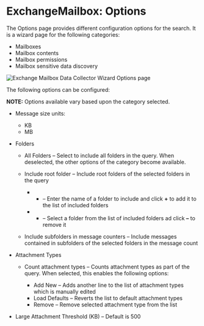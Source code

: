 # ExchangeMailbox: Options

The Options page provides different configuration options for the search. It is a wizard page for
the following categories:

- Mailboxes
- Mailbox contents
- Mailbox permissions
- Mailbox sensitive data discovery

![Exchange Mailbox Data Collector Wizard Options page](/img/product_docs/accessanalyzer/install/application/options.webp)

The following options can be configured:

**NOTE:** Options available vary based upon the category selected.

- Message size units:

  - KB
  - MB

- Folders

  - All Folders – Select to include all folders in the query. When deselected, the other options
    of the category become available.
  - Include root folder – Include root folders of the selected folders in the query

    - - – Enter the name of a folder to include and click **+** to add it to the list of
        included folders
    - - – Select a folder from the list of included folders ad click **–** to remove it

  - Include subfolders in message counters – Include messages contained in subfolders of the
    selected folders in the message count

- Attachment Types

  - Count attachment types – Counts attachment types as part of the query. When selected, this
    enables the following options:

    - Add New – Adds another line to the list of attachment types which is manually edited
    - Load Defaults – Reverts the list to default attachment types
    - Remove – Remove selected attachment type from the list

- Large Attachment Threshold (KB) – Default is 500
